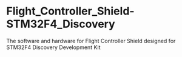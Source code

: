 # Flight_Controller_Shield-STM32F4_Discovery
The software and hardware for Flight Controller Shield designed for STM32F4 Discovery Development Kit
